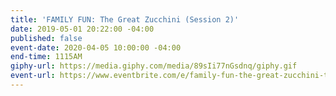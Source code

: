 ```yaml
---
title: 'FAMILY FUN: The Great Zucchini (Session 2)'
date: 2019-05-01 20:22:00 -04:00
published: false
event-date: 2020-04-05 10:00:00 -04:00
end-time: 1115AM
giphy-url: https://media.giphy.com/media/89sIi77nGsdnq/giphy.gif
event-url: https://www.eventbrite.com/e/family-fun-the-great-zucchini-tickets-98133970347
---
```


